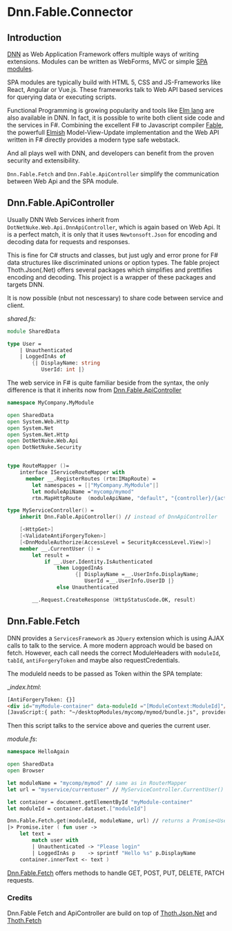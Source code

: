 # Dnn.Fable.Connector

## Introduction

[DNN](https://Dnndocs.com) as Web Application Framework offers multiple ways of writing extensions. Modules can be written as WebForms, MVC or simple [SPA modules](https://Dnndocs.com/content/guides/tutorials/modules/about-modules/spa-module-development/index.html#spa-module-development).

SPA modules are typically build with HTML 5, CSS and JS-Frameworks like React, Angular or Vue.js. These frameworks talk to Web API based services for querying data or executing scripts.

Functional Programming is growing popularity and tools like [Elm lang](https://elm-lang.org) are also available in DNN. In fact, it is possible to write both client side code and the services in F#. Combining the excellent F# to Javascript compiler [Fable](https://fable.io), the powerfull [Elmish](https://elmish.github.io/elmish/) Model-View-Update implementation and the Web API written in F# directly provides a modern type safe webstack. 

And all plays well with DNN, and developers can benefit from the proven security and extensibility.

`Dnn.Fable.Fetch` and `Dnn.Fable.ApiController` simplify the communication between Web Api and the SPA module.

## Dnn.Fable.ApiController

Usually DNN Web Services inherit from `DotNetNuke.Web.Api.DnnApiController`, which is again based on Web Api. It is a perfect match, it is only that it uses `Newtonsoft.Json` for encoding and decoding data for requests and responses.

This is fine for C# structs and classes, but just ugly and error prone for F# data structures like discriminated unions or option types.
The fable project Thoth.Json(.Net) offers several packages which simplifies and prettifies encoding and decoding. This project is a wrapper of these packages and targets DNN.

It is now possible (nbut not nescessary) to share code between service and client.

_shared.fs:_
```fsharp
module SharedData

type User =
    | Unauthenticated
    | LoggedInAs of
        {| DisplayName: string
           UserId: int |}
```

The web service in F# is quite familiar beside from the syntax, the only difference is that it inherits now from [Dnn.Fable.ApiController](https://www.nuget.org/packages/Dnn.Fable.ApiController/)

```fsharp
namespace MyCompany.MyModule

open SharedData
open System.Web.Http
open System.Net
open System.Net.Http
open DotNetNuke.Web.Api
open DotNetNuke.Security


type RouteMapper ()=
    interface IServiceRouteMapper with
      member __.RegisterRoutes (rtm:IMapRoute) = 
        let namespaces = [|"MyCompany.MyModule"|]
        let moduleApiName ="mycomp/mymod" 
        rtm.MapHttpRoute  (moduleApiName, "default", "{controller}/{action}", namespaces) |> ignore                                

type MyServiceController() = 
    inherit Dnn.Fable.ApiController() // instead of DnnApiController

    [<HttpGet>]
    [<ValidateAntiForgeryToken>] 
    [<DnnModuleAuthorize(AccessLevel = SecurityAccessLevel.View)>] 
    member __.CurrentUser () =
        let result = 
            if __.User.Identity.IsAuthenticated 
                then LoggedInAs 
                      {| DisplayName =__.UserInfo.DisplayName; 
                         UserId =__.UserInfo.UserID |}
                else Unauthenticated

        __.Request.CreateResponse (HttpStatusCode.OK, result)
```


## Dnn.Fable.Fetch

DNN provides a `ServicesFramework` as `JQuery` extension which is using AJAX calls to talk to the service. A more modern approach would be based on fetch.
However, each call needs the correct ModuleHeaders with `moduleId`, `tabId`, `antiForgeryToken` and maybe also requestCredentials.

The moduleId needs to be passed as Token within the SPA template:  

__index.html_:
```html
[AntiForgeryToken: {}]
<div id="myModule-container" data-moduleId ="[ModuleContext:ModuleId]"/>
[JavaScript:{ path: "~/desktopModules/mycomp/mymod/bundle.js", provider:"DnnFormBottomProvider"}]
```
Then this script talks to the service above and queries the current user.

_module.fs_:
```fsharp
namespace HelloAgain

open SharedData
open Browser

let moduleName = "mycomp/mymod" // same as in RouterMapper
let url = "myservice/currentuser" // MyServiceController.CurrentUser()

let container = document.getElementById "myModule-container"
let moduleId = container.dataset.["moduleId"]

Dnn.Fable.Fetch.get(moduleId, moduleName, url) // returns a Promise<User>
|> Promise.iter ( fun user -> 
    let text =
        match user with
        | Unauthenticated -> "Please login"
        | LoggedInAs p    -> sprintf "Hello %s" p.DisplayName
    container.innerText <- text ) 
```

[Dnn.Fable.Fetch](https://www.nuget.org/packages/Dnn.Fable.Fetch/) offers methods to handle GET, POST, PUT, DELETE, PATCH requests.

### Credits
Dnn.Fable Fetch and ApiController are build on top of [Thoth.Json.Net](https://github.com/thoth-org/Thoth.Json.Net) and [Thoth.Fetch](https://github.com/thoth-org/Thoth.Fetch)